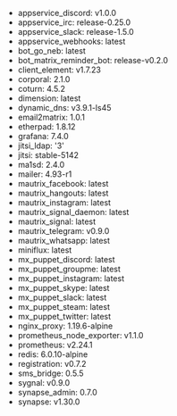 * appservice_discord: v1.0.0
* appservice_irc: release-0.25.0
* appservice_slack: release-1.5.0
* appservice_webhooks: latest
* bot_go_neb: latest
* bot_matrix_reminder_bot: release-v0.2.0
* client_element: v1.7.23
* corporal: 2.1.0
* coturn: 4.5.2
* dimension: latest
* dynamic_dns: v3.9.1-ls45
* email2matrix: 1.0.1
* etherpad: 1.8.12
* grafana: 7.4.0
* jitsi_ldap: '3'
* jitsi: stable-5142
* ma1sd: 2.4.0
* mailer: 4.93-r1
* mautrix_facebook: latest
* mautrix_hangouts: latest
* mautrix_instagram: latest
* mautrix_signal_daemon: latest
* mautrix_signal: latest
* mautrix_telegram: v0.9.0
* mautrix_whatsapp: latest
* miniflux: latest
* mx_puppet_discord: latest
* mx_puppet_groupme: latest
* mx_puppet_instagram: latest
* mx_puppet_skype: latest
* mx_puppet_slack: latest
* mx_puppet_steam: latest
* mx_puppet_twitter: latest
* nginx_proxy: 1.19.6-alpine
* prometheus_node_exporter: v1.1.0
* prometheus: v2.24.1
* redis: 6.0.10-alpine
* registration: v0.7.2
* sms_bridge: 0.5.5
* sygnal: v0.9.0
* synapse_admin: 0.7.0
* synapse: v1.30.0
